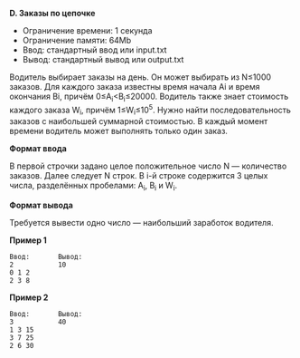 **D. Заказы по цепочке**

 - Ограничение времени:	1 секунда
 - Ограничение памяти:	64Mb
 - Ввод:	стандартный ввод или input.txt
 - Вывод:	стандартный вывод или output.txt
 
Водитель выбирает заказы на день. Он может выбирать из 
N≤1000 заказов. Для каждого заказа известны время начала 
Ai и время окончания Bi, причём 0≤A<sub>i</sub><B<sub>i</sub>≤20000. Водитель также знает стоимость каждого заказа W<sub>i</sub>, причём 1≤W<sub>i</sub>≤10<sup>5</sup>. Нужно найти последовательность заказов с наибольшей суммарной стоимостью. В каждый момент времени водитель может выполнять только один заказ.

**Формат ввода**

В первой строчки задано целое положительное число N — количество заказов. Далее следует N строк. В i-й строке содержится 3 целых числа, разделённых пробелами: A<sub>i</sub>, B<sub>i</sub> и W<sub>i</sub>.

**Формат вывода**

Требуется вывести одно число — наибольший заработок водителя.

**Пример 1**
```
Ввод:       Вывод:	
2           10
0 1 2 
2 3 8
```
**Пример 2**
```
Ввод:	    Вывод:
3           40
1 3 15
3 7 25
2 6 30
```
